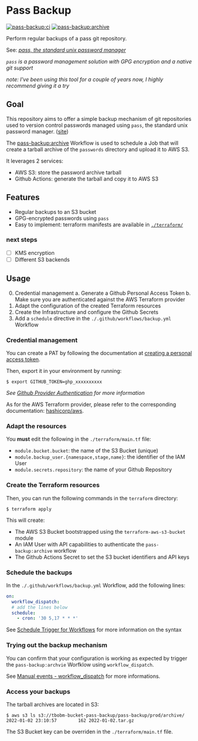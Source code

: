 # Pass Backup

[![pass-backup:ci](https://github.com/tbobm/pass-backup/actions/workflows/terraform.yml/badge.svg)](https://github.com/tbobm/pass-backup/actions/workflows/terraform.yml) [![pass-backup:archive](https://github.com/tbobm/pass-backup/actions/workflows/backup.yml/badge.svg)](https://github.com/tbobm/pass-backup/actions/workflows/backup.yml)

Perform regular backups of a pass git repository.

See: [_pass, the standard unix password manager_][pass-unix]

[pass-unix]: https://www.passwordstore.org/

_`pass` is a password management solution with GPG encryption and
a native git support_

_note: I've been using this tool for a couple of years now, I highly
recommend giving it a try_

## Goal

This repository aims to offer a simple backup mechanism of git repositories
used to version control passwords managed using `pass`, the standard unix
password manager. ([site][pass-unix])

The [pass-backup:archive][archive] Workflow is used to schedule a Job
that will create a tarball archive of the `passwords` directory and
upload it to AWS S3.

[archive]: https://github.com/tbobm/pass-backup/actions/workflows/backup.yml

It leverages 2 services:
- AWS S3: store the password archive tarball
- Github Actions: generate the tarball and copy it to AWS S3

## Features

- Regular backups to an S3 bucket
- GPG-encrypted passwords using `pass`
- Easy to implement: terraform manifests are available in [`./terraform/`](./terraform/)

### next steps

- [ ] KMS encryption
- [ ] Different S3 backends

## Usage

0. Credential management
  a. Generate a Github Personal Access Token
  b. Make sure you are authenticated against the AWS Terraform provider
1. Adapt the configuration of the created Terraform resources
2. Create the Infrastructure and configure the Github Secrets
3. Add a `schedule` directive in the `./.github/workflows/backup.yml` Workflow

### Credential management

[gh-pat]: https://docs.github.com/en/authentication/keeping-your-account-and-data-secure/creating-a-personal-access-token

You can create a PAT by following the documentation at
[creating a personal access token][gh-pat].

Then, export it in your environment by running:
```console
$ export GITHUB_TOKEN=ghp_xxxxxxxxxx
```

_See [Github Provider Authentication][gh-tf] for more information_

[gh-tf]: https://registry.terraform.io/providers/integrations/github/latest/docs#authentication

As for the AWS Terraform provider, please refer to the corresponding
documentation: [hashicorp/aws][aws-tf].

[aws-tf]: https://registry.terraform.io/providers/hashicorp/aws/latest/docs#authentication

### Adapt the resources

You **must** edit the following in the `./terraform/main.tf` file:
- `module.bucket.bucket`: the name of the S3 Bucket (unique)
- `module.backup_user.{namespace,stage,name}`: the identifier of the IAM User
- `module.secrets.repository`: the name of your Github Repository

### Create the Terraform resources

Then, you can run the following commands in the `terraform` directory:
```console $ terraform init
$ terraform apply
```

This will create:
- The AWS S3 Bucket bootstrapped using the `terraform-aws-s3-bucket` module
- An IAM User with API capabilities to authenticate the `pass-backup:archive` workflow
- The Github Actions Secret to set the S3 bucket identifiers and API keys

### Schedule the backups

In the `./.github/workflows/backup.yml` Workflow, add the following lines:
```yaml
on:
  workflow_dispatch:
  # add the lines below
  schedule:
    - cron: '30 5,17 * * *'
```

See [Schedule Trigger for Workflows][gh-schedule] for more information on the syntax

[gh-schedule]: https://docs.github.com/en/actions/learn-github-actions/events-that-trigger-workflows#scheduled-events

### Trying out the backup mechanism

You can confirm that your configuration is working as expected by
trigger the `pass-backup:archvie` Worfklow using `workflow_dispatch`.

See [Manual events - workflow_dispatch][gh-dispatch] for more informations.

[gh-dispatch]: https://docs.github.com/en/actions/learn-github-actions/events-that-trigger-workflows#manual-events

### Access your backups

The tarball archives are located in S3:
```console
$ aws s3 ls s3://tbobm-bucket-pass-backup/pass-backup/prod/archive/
2022-01-02 23:10:57        162 2022-01-02.tar.gz
```

The S3 Bucket key can be overriden in the `./terraform/main.tf` file.
